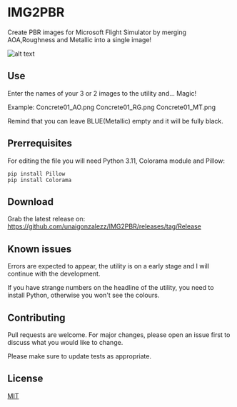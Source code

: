 # IMG2PBR
Create PBR images for Microsoft Flight Simulator by merging AOA,Roughness and Metallic into a single image!

![alt text](https://i.ibb.co/BwF1zH8/1.png)

## Use
Enter the names of your 3 or 2 images to the utility and... Magic!

Example: Concrete01_AO.png Concrete01_RG.png Concrete01_MT.png

Remind that you can leave BLUE(Metallic) empty and it will be fully black.
## Prerrequisites

For editing the file you will need Python 3.11, Colorama module and Pillow:

`pip install Pillow`  
`pip install Colorama` 

## Download
Grab the latest release on: https://github.com/unaigonzalezz/IMG2PBR/releases/tag/Release

## Known issues

Errors are expected to appear, the utility is on a early stage and I will continue with the development.

If you have strange numbers on the headline of the utility, you need to install Python, otherwise you won't see the colours.


## Contributing
Pull requests are welcome. For major changes, please open an issue first to discuss what you would like to change.

Please make sure to update tests as appropriate.

## License
[MIT](https://choosealicense.com/licenses/mit/)













